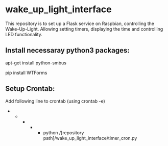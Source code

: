 # wake_up_light_interface

This repository is to set up a Flask service on Raspbian, controlling the Wake-Up-Light. Allowing setting timers, displaying the time and controlling LED functionality.

## Install necessaray python3 packages:
apt-get install python-smbus

pip install WTForms

## Setup Crontab:
Add following line to crontab (using crontab -e)

* * * * * python /[repository path]/wake_up_light_interface/timer_cron.py

